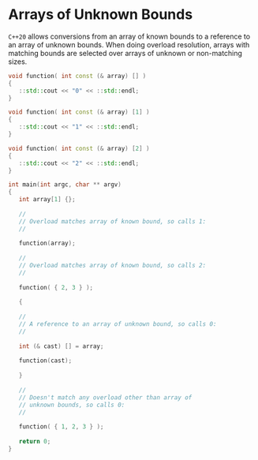 # Arrays of Unknown Bounds

`C++20` allows conversions from an array of known bounds to a reference to an array of unknown bounds. When doing overload resolution, arrays with matching bounds are selected over arrays of unknown or non-matching sizes.

```c++
void function( int const (& array) [] )
{
   ::std::cout << "0" << ::std::endl;
}

void function( int const (& array) [1] )
{
   ::std::cout << "1" << ::std::endl;
}

void function( int const (& array) [2] )
{
   ::std::cout << "2" << ::std::endl;
}

int main(int argc, char ** argv)
{
   int array[1] {};
   
   //
   // Overload matches array of known bound, so calls 1:
   //
   
   function(array);
   
   //
   // Overload matches array of known bound, so calls 2:
   //
   
   function( { 2, 3 } );
   
   {
   
   //
   // A reference to an array of unknown bound, so calls 0:
   //
   
   int (& cast) [] = array;
   
   function(cast);
   
   }
   
   //
   // Doesn't match any overload other than array of
   // unknown bounds, so calls 0:
   //
   
   function( { 1, 2, 3 } );
   
   return 0;
}
```

